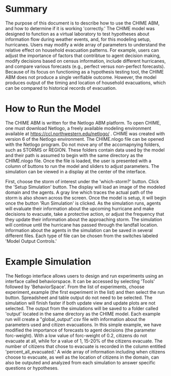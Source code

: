 # Summary

The purpose of this document is to describe how to use the CHIME ABM, and how to determine if it is working 'correctly.' The CHIME model was designed to function as a virtual laboratory to test hypotheses about information flow during weather events, and, for this modeling setup, hurricanes. Users may modify a wide array of parameters to understand the relative effect on household evacuation patterns. For example, users can adjust the importance of factors that contribtue to agent decision making, modify decisions based on census information, include different hurricanes, and compare various forecasts (e.g., perfect versus non-perfect forecasts). Because of its focus on functioning as a hypothesis testing tool, the CHIME ABM does not produce a single verifiable outcome. However, the model produces output of the timing and location of household evacuations, which can be compared to historical records of evacuation. 

# How to Run the Model

The CHIME ABM is written for the Netlogo ABM platform. To open CHIME, one must download Netlogo, a freely available modeling environment available at https://ccl.northwestern.edu/netlogo/ . CHIME was created with version 6 of the Netlogo environment. The CHIME.nlogo file can be opened with the Netlogo program. Do not move any of the accomapnying folders, such as STORMS or REGION. These folders contain data used by the model and their path is assumed to begin with the same directory as the CHIME.nlogo file. Once the file is loaded, the user is presented with a column of buttons to run the model and sliders to adjust parameters. The simulation can be viewed in a display at the center of the interface.

First, choose the storm of interest under the 'which-storm?' button. Click the 'Setup Simulation' button. The display will load an image of the modeled domain and the agents. A gray line which traces the actual path of the storm is also shown across the screen. Once the model is setup, it will begin once the button 'Run Simulation' is clicked. As the simulation runs, agents will evaluate their information about the upcoming hurricane and make decisions to evacuate, take a protective action, or adjust the frequency that they update their information about the approaching storm. The simulation will continue until the hurricane has passed through the landfall location. Information about the agents in the simulation can be saved in several different files. Each type of file can be chosen from the switches labeled 'Model Output Controls.' 


# Example Simulation  

The Netlogo interface allows users to design and run experiments using an interface called behaviorspace. It can be accessed by selecting 'Tools' followed by 'BehaviorSpace'. From the list of experiments, choose experiment_example (the first experiment in the list) and then select the run button. Spreadsheet and table output do not need to be selected. The simulation will finish faster if both update view and update plots are not selected. The output from the simulations will be saved to a folder called 'output' located in the same directory as the CHIME model. Each example run will create a "global_output".csv file with information about the parameters used and citizen evacuations. In this simple example, we have modified the importance of forecasts to agent decisions (the parameter forc-weight). With a low value of forc-weight of 0.2, citizens do not evacuate at all, while for a value of 1, 15-20% of the citizens evacuate. The number of citizens that chose to evacuate is recorded in the column entitled 'percent_all_evacuated.' A wide array of information including when citizens choose to evacuate, as well as the location of citizens in the domain, can also be outputed and analyzed from each simulation to answer specific questions or hypotheses. 





